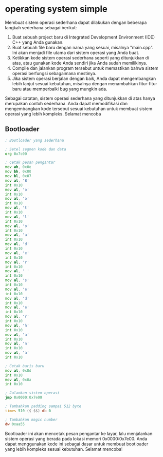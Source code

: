 # operating system simple

Membuat sistem operasi sederhana dapat dilakukan dengan beberapa langkah sederhana sebagai berikut:

1. Buat sebuah project baru di Integrated Development Environment (IDE) C++ yang Anda gunakan.
2. Buat sebuah file baru dengan nama yang sesuai, misalnya "main.cpp". Ini akan menjadi file utama dari sistem operasi yang Anda buat.
3. Ketikkan kode sistem operasi sederhana seperti yang ditunjukkan di atas, atau gunakan kode Anda sendiri jika Anda sudah memilikinya.
4. Compile dan jalankan program tersebut untuk memastikan bahwa sistem operasi berfungsi sebagaimana mestinya.
5. Jika sistem operasi berjalan dengan baik, Anda dapat mengembangkan lebih lanjut sesuai kebutuhan, misalnya dengan menambahkan fitur-fitur baru atau memperbaiki bug yang mungkin ada.

Sebagai catatan, sistem operasi sederhana yang ditunjukkan di atas hanya merupakan contoh sederhana. Anda dapat memodifikasi dan mengembangkan kode tersebut sesuai kebutuhan untuk membuat sistem operasi yang lebih kompleks. Selamat mencoba


## Bootloader

```asm
; Bootloader yang sederhana

; Setel segmen kode dan data
org 0x7c00

; Cetak pesan pengantar
mov ah, 0x0e
mov bh, 0x00
mov bl, 0x07
mov al, 'B'
int 0x10
mov al, 'o'
int 0x10
mov al, 'o'
int 0x10
mov al, 't'
int 0x10
mov al, 'l'
int 0x10
mov al, 'o'
int 0x10
mov al, 'a'
int 0x10
mov al, 'd'
int 0x10
mov al, 'e'
int 0x10
mov al, 'r'
int 0x10
mov al, ' '
int 0x10
mov al, 's'
int 0x10
mov al, 'e'
int 0x10
mov al, 'd'
int 0x10
mov al, 'e'
int 0x10
mov al, 'r'
int 0x10
mov al, 'h'
int 0x10
mov al, 'a'
int 0x10
mov al, 'n'
int 0x10
mov al, 'a'
int 0x10

; Cetak baris baru
mov al, 0x0d
int 0x10
mov al, 0x0a
int 0x10

; Jalankan sistem operasi
jmp 0x0000:0x7e00

; Tambahkan padding sampai 512 byte
times 510-($-$$) db 0

; Tambahkan magic number
dw 0xaa55
```

Bootloader ini akan mencetak pesan pengantar ke layar, lalu menjalankan sistem operasi yang berada pada lokasi memori 0x0000:0x7e00.
Anda dapat menggunakan kode ini sebagai dasar untuk membuat bootloader yang lebih kompleks sesuai kebutuhan. Selamat mencoba!